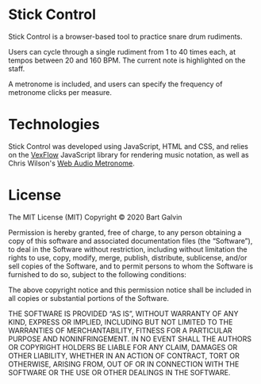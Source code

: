 # Stick Control

Stick Control is a browser-based tool to practice snare drum rudiments.

Users can cycle through a single rudiment from 1 to 40 times each, at tempos between 20 and 160 BPM. The current note is highlighted on the staff.

A metronome is included, and users can specify the frequency of metronome clicks per measure.

# Technologies

Stick Control was developed using JavaScript, HTML and CSS, and relies on the
[VexFlow](https://github.com/0xfe/vexflow) JavaScript library for rendering
music notation, as well as Chris Wilson's [Web Audio
Metronome](https://github.com/cwilso/metronome). 

# License

The MIT License (MIT)
Copyright © 2020 Bart Galvin

Permission is hereby granted, free of charge, to any person obtaining a copy of this software and associated documentation files (the “Software”), to deal in the Software without restriction, including without limitation the rights to use, copy, modify, merge, publish, distribute, sublicense, and/or sell copies of the Software, and to permit persons to whom the Software is furnished to do so, subject to the following conditions:

The above copyright notice and this permission notice shall be included in all copies or substantial portions of the Software.

THE SOFTWARE IS PROVIDED “AS IS”, WITHOUT WARRANTY OF ANY KIND, EXPRESS OR IMPLIED, INCLUDING BUT NOT LIMITED TO THE WARRANTIES OF MERCHANTABILITY, FITNESS FOR A PARTICULAR PURPOSE AND NONINFRINGEMENT. IN NO EVENT SHALL THE AUTHORS OR COPYRIGHT HOLDERS BE LIABLE FOR ANY CLAIM, DAMAGES OR OTHER LIABILITY, WHETHER IN AN ACTION OF CONTRACT, TORT OR OTHERWISE, ARISING FROM, OUT OF OR IN CONNECTION WITH THE SOFTWARE OR THE USE OR OTHER DEALINGS IN THE SOFTWARE.

